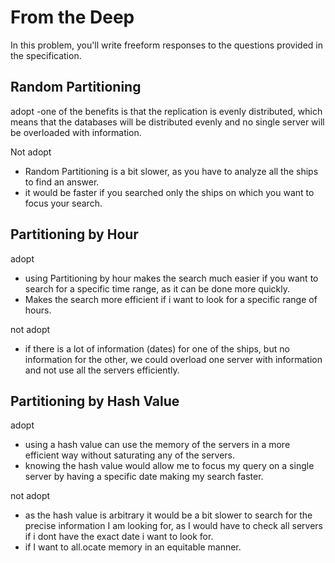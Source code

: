 # From the Deep

In this problem, you'll write freeform responses to the questions provided in the specification.

## Random Partitioning

adopt
-one of the benefits is that the replication is evenly distributed, which means that the databases will be distributed evenly and no single server will be overloaded with information.

Not adopt
- Random Partitioning is a bit slower, as you have to analyze all the ships to find an answer.
- it would be faster if you searched only the ships on which you want to focus your search.

## Partitioning by Hour
adopt
- using Partitioning by hour makes the search much easier if you want to search for a specific time range, as it can be done more quickly.
- Makes the search more efficient if i want to look for a specific range of hours.

not adopt
- if there is a lot of information (dates) for one of the ships, but no information for the other, we could overload one server with information and not use all the servers efficiently.

## Partitioning by Hash Value

adopt
- using a hash value can use the memory of the servers in a more efficient way without saturating any of the servers.
- knowing the hash value would allow me to focus my query on a single server by having a specific date making my search faster.

not adopt
- as the hash value is arbitrary it would be a bit slower to search for the precise information I am looking for, as I would have to check all servers if i dont have the exact date i want to look for.
- if I want to all.ocate memory in an equitable manner.
